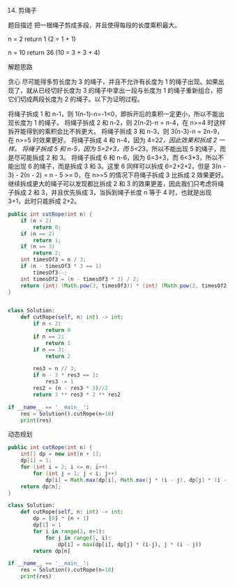 14. 剪绳子


题目描述
把一根绳子剪成多段，并且使得每段的长度乘积最大。

n = 2
return 1 (2 = 1 + 1)

n = 10
return 36 (10 = 3 + 3 + 4)

解题思路

贪心
尽可能得多剪长度为 3 的绳子，并且不允许有长度为 1 的绳子出现。如果出现了，就从已经切好长度为 3 的绳子中拿出一段与长度为 1 的绳子重新组合，把它们切成两段长度为 2 的绳子。以下为证明过程。

将绳子拆成 1 和 n-1，则 1(n-1)-n=-1<0，即拆开后的乘积一定更小，所以不能出现长度为 1 的绳子。
将绳子拆成 2 和 n-2，则 2(n-2)-n = n-4，在 n>=4 时这样拆开能得到的乘积会比不拆更大。
将绳子拆成 3 和 n-3，则 3(n-3)-n = 2n-9，在 n>=5 时效果更好。
将绳子拆成 4 和 n-4，因为 4=2*2，因此效果和拆成 2 一样。
将绳子拆成 5 和 n-5，因为 5=2+3，而 5<2*3，所以不能出现 5 的绳子，而是尽可能拆成 2 和 3。
将绳子拆成 6 和 n-6，因为 6=3+3，而 6<3*3，所以不能出现 6 的绳子，而是拆成 3 和 3。这里 6 同样可以拆成 6=2+2+2，但是 3(n - 3) - 2(n - 2) = n - 5 >= 0，在 n>=5 的情况下将绳子拆成 3 比拆成 2 效果更好。
继续拆成更大的绳子可以发现都比拆成 2 和 3 的效果更差，因此我们只考虑将绳子拆成 2 和 3，并且优先拆成 3，当拆到绳子长度 n 等于 4 时，也就是出现 3+1，此时只能拆成 2+2。
```java
public int cutRope(int n) {
    if (n < 2)
        return 0;
    if (n == 2)
        return 1;
    if (n == 3)
        return 2;
    int timesOf3 = n / 3;
    if (n - timesOf3 * 3 == 1)
        timesOf3--;
    int timesOf2 = (n - timesOf3 * 3) / 2;
    return (int) (Math.pow(3, timesOf3)) * (int) (Math.pow(2, timesOf2));
}
```


```python

class Solution:
    def cutRope(self, n: int) -> int:
        if n < 2:
            return 0
        if n == 2:
            return 1
        if n == 3:
            return 2

        res3 = n // 3;
        if n - 3 * res3 == 1:
            res3 -= 1
        res2 = (n - res3 * 3)//2
        return 3 ** res3 * 2 ** res2

if __name__ == '__main__':
    res = Solution().cutRope(n=10)
    print(res)
```
动态规划
```java
public int cutRope(int n) {
    int[] dp = new int[n + 1];
    dp[1] = 1;
    for (int i = 2; i <= n; i++)
        for (int j = 1; j < i; j++)
            dp[i] = Math.max(dp[i], Math.max(j * (i - j), dp[j] * (i - j)));
    return dp[n];
}
```

```python
class Solution:
    def cutRope(self, n: int) -> int:
        dp = [0] * (n + 1)
        dp[1] = 1
        for i in range(2, n+1):
            for j in range(1, i):
                dp[i] = max(dp[i], dp[j] * (i-j), j * (i - j))
        return dp[n]

if __name__ == '__main__':
    res = Solution().cutRope(n=10)
    print(res)
    
```

